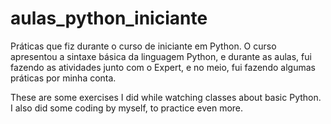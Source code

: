 # aulas_python_iniciante
Práticas que fiz durante o curso de iniciante em Python.
O curso apresentou a sintaxe básica da linguagem Python, e durante as aulas, fui fazendo as atividades junto com o Expert, e no meio, fui fazendo algumas práticas por minha conta.

These are some exercises I did while watching classes about basic Python. I also did some coding by myself, to practice even more.
